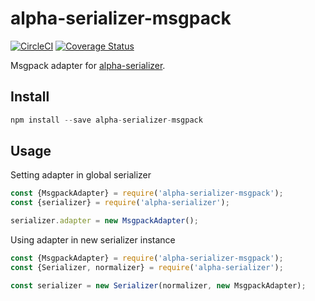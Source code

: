 # alpha-serializer-msgpack
[![CircleCI](https://circleci.com/gh/wookieb/alpha-serializer/tree/master.svg?style=svg)](https://circleci.com/gh/wookieb/alpha-serializer/tree/master) [![Coverage Status](https://coveralls.io/repos/github/wookieb/alpha-serializer/badge.svg?branch=master)](https://coveralls.io/github/wookieb/alpha-serializer?branch=master)

Msgpack adapter for [alpha-serializer](https://github.com/wookieb/alpha-serializer/tree/master/packages/core).

## Install
```javascript
npm install --save alpha-serializer-msgpack
```

## Usage
Setting adapter in global serializer
```javascript
const {MsgpackAdapter} = require('alpha-serializer-msgpack');
const {serializer} = require('alpha-serializer');

serializer.adapter = new MsgpackAdapter();
```

Using adapter in new serializer instance
```javascript
const {MsgpackAdapter} = require('alpha-serializer-msgpack');
const {Serializer, normalizer} = require('alpha-serializer');

const serializer = new Serializer(normalizer, new MsgpackAdapter);
```


